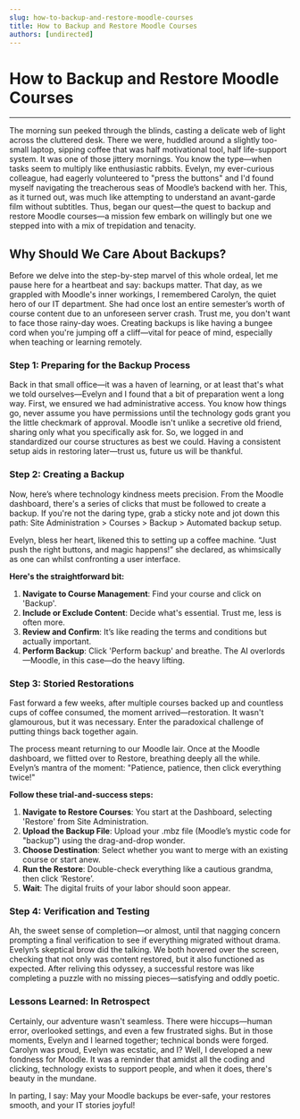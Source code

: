 ```yaml
---
slug: how-to-backup-and-restore-moodle-courses
title: How to Backup and Restore Moodle Courses
authors: [undirected]
---
```



# How to Backup and Restore Moodle Courses

---

The morning sun peeked through the blinds, casting a delicate web of light across the cluttered desk. There we were, huddled around a slightly too-small laptop, sipping coffee that was half motivational tool, half life-support system. It was one of those jittery mornings. You know the type—when tasks seem to multiply like enthusiastic rabbits. Evelyn, my ever-curious colleague, had eagerly volunteered to "press the buttons" and I'd found myself navigating the treacherous seas of Moodle’s backend with her. This, as it turned out, was much like attempting to understand an avant-garde film without subtitles. Thus, began our quest—the quest to backup and restore Moodle courses—a mission few embark on willingly but one we stepped into with a mix of trepidation and tenacity.

## Why Should We Care About Backups?

Before we delve into the step-by-step marvel of this whole ordeal, let me pause here for a heartbeat and say: backups matter. That day, as we grappled with Moodle's inner workings, I remembered Carolyn, the quiet hero of our IT department. She had once lost an entire semester’s worth of course content due to an unforeseen server crash. Trust me, you don't want to face those rainy-day woes. Creating backups is like having a bungee cord when you're jumping off a cliff—vital for peace of mind, especially when teaching or learning remotely.

### Step 1: Preparing for the Backup Process

Back in that small office—it was a haven of learning, or at least that's what we told ourselves—Evelyn and I found that a bit of preparation went a long way. First, we ensured we had administrative access. You know how things go, never assume you have permissions until the technology gods grant you the little checkmark of approval. Moodle isn't unlike a secretive old friend, sharing only what you specifically ask for. So, we logged in and standardized our course structures as best we could. Having a consistent setup aids in restoring later—trust us, future us will be thankful.

### Step 2: Creating a Backup

Now, here’s where technology kindness meets precision. From the Moodle dashboard, there's a series of clicks that must be followed to create a backup. If you're not the daring type, grab a sticky note and jot down this path: Site Administration > Courses > Backup > Automated backup setup. 

Evelyn, bless her heart, likened this to setting up a coffee machine. “Just push the right buttons, and magic happens!” she declared, as whimsically as one can whilst confronting a user interface. 

**Here's the straightforward bit:**

1. **Navigate to Course Management**: Find your course and click on 'Backup'.
2. **Include or Exclude Content**: Decide what's essential. Trust me, less is often more.
3. **Review and Confirm**: It’s like reading the terms and conditions but actually important.
4. **Perform Backup**: Click 'Perform backup' and breathe. The AI overlords—Moodle, in this case—do the heavy lifting.

### Step 3: Storied Restorations

Fast forward a few weeks, after multiple courses backed up and countless cups of coffee consumed, the moment arrived—restoration. It wasn't glamourous, but it was necessary. Enter the paradoxical challenge of putting things back together again.

The process meant returning to our Moodle lair. Once at the Moodle dashboard, we flitted over to Restore, breathing deeply all the while. Evelyn’s mantra of the moment: "Patience, patience, then click everything twice!"

**Follow these trial-and-success steps:**

1. **Navigate to Restore Courses**: You start at the Dashboard, selecting 'Restore' from Site Administration.
2. **Upload the Backup File**: Upload your .mbz file (Moodle’s mystic code for "backup") using the drag-and-drop wonder.
3. **Choose Destination**: Select whether you want to merge with an existing course or start anew.
4. **Run the Restore**: Double-check everything like a cautious grandma, then click ‘Restore’. 
5. **Wait**: The digital fruits of your labor should soon appear.

### Step 4: Verification and Testing

Ah, the sweet sense of completion—or almost, until that nagging concern prompting a final verification to see if everything migrated without drama. Evelyn’s skeptical brow did the talking. We both hovered over the screen, checking that not only was content restored, but it also functioned as expected. After reliving this odyssey, a successful restore was like completing a puzzle with no missing pieces—satisfying and oddly poetic.

### Lessons Learned: In Retrospect

Certainly, our adventure wasn't seamless. There were hiccups—human error, overlooked settings, and even a few frustrated sighs. But in those moments, Evelyn and I learned together; technical bonds were forged. Carolyn was proud, Evelyn was ecstatic, and I? Well, I developed a new fondness for Moodle. It was a reminder that amidst all the coding and clicking, technology exists to support people, and when it does, there's beauty in the mundane.

In parting, I say: May your Moodle backups be ever-safe, your restores smooth, and your IT stories joyful!